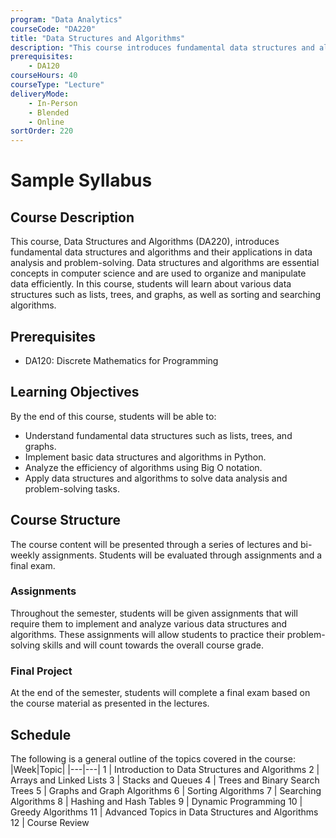 ```yaml
---
program: "Data Analytics"
courseCode: "DA220"
title: "Data Structures and Algorithms"
description: "This course introduces fundamental data structures and algorithms, including lists, trees, graphs, sorting, and searching algorithms, as well as their applications in data analysis and problem-solving."
prerequisites:
    - DA120
courseHours: 40
courseType: "Lecture"
deliveryMode:
    - In-Person
    - Blended
    - Online
sortOrder: 220
---
```


# Sample Syllabus
## Course Description
This course, Data Structures and Algorithms (DA220), introduces fundamental data structures and algorithms and their applications in data analysis and problem-solving. Data structures and algorithms are essential concepts in computer science and are used to organize and manipulate data efficiently. In this course, students will learn about various data structures such as lists, trees, and graphs, as well as sorting and searching algorithms.

## Prerequisites
- DA120: Discrete Mathematics for Programming

## Learning Objectives
By the end of this course, students will be able to:

- Understand fundamental data structures such as lists, trees, and graphs.
- Implement basic data structures and algorithms in Python.
- Analyze the efficiency of algorithms using Big O notation.
- Apply data structures and algorithms to solve data analysis and problem-solving tasks.

## Course Structure
The course content will be presented through a series of lectures and bi-weekly assignments. Students will be evaluated through assignments and a final exam.

### Assignments
Throughout the semester, students will be given assignments that will require them to implement and analyze various data structures and algorithms. These assignments will allow students to practice their problem-solving skills and will count towards the overall course grade.

### Final Project
At the end of the semester, students will complete a final exam based on the course material as presented in the lectures.

## Schedule
The following is a general outline of the topics covered in the course:
|Week|Topic|
|---|---|
1 | Introduction to Data Structures and Algorithms
2 | Arrays and Linked Lists
3 | Stacks and Queues
4 | Trees and Binary Search Trees
5 | Graphs and Graph Algorithms
6 | Sorting Algorithms
7 | Searching Algorithms
8 | Hashing and Hash Tables
9 | Dynamic Programming
10 | Greedy Algorithms
11 | Advanced Topics in Data Structures and Algorithms
12 | Course Review
